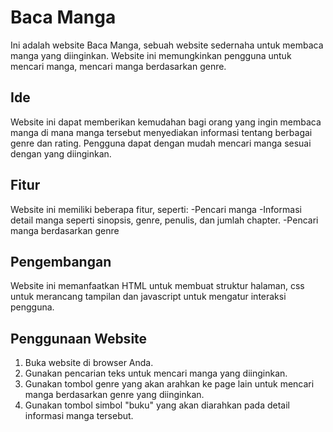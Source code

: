 # Baca Manga
Ini adalah website Baca Manga, sebuah website sedernaha untuk membaca manga yang diinginkan. Website ini memungkinkan pengguna untuk mencari manga, mencari manga berdasarkan genre.

## Ide
Website ini dapat memberikan kemudahan bagi orang yang ingin membaca manga di mana manga tersebut menyediakan  informasi tentang berbagai genre dan rating. Pengguna dapat dengan mudah mencari manga sesuai dengan yang diinginkan.

## Fitur
Website ini memiliki beberapa fitur, seperti:
-Pencari manga
-Informasi detail manga seperti sinopsis, genre, penulis, dan jumlah chapter.
-Pencari manga berdasarkan genre

## Pengembangan
Website ini memanfaatkan HTML untuk membuat struktur halaman, css untuk merancang tampilan dan javascript untuk mengatur interaksi pengguna.

## Penggunaan Website
1. Buka website di browser Anda.
2. Gunakan pencarian teks untuk mencari manga yang diinginkan.
3. Gunakan tombol genre yang akan arahkan ke page lain untuk mencari manga berdasarkan genre yang diinginkan.
4. Gunakan tombol simbol "buku" yang akan diarahkan pada detail informasi manga tersebut.
